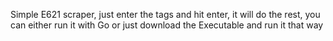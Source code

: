 Simple E621 scraper, just enter the tags and hit enter, it will do the rest, you can either run it with Go or just download the Executable and run it that way
